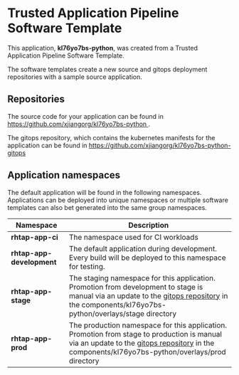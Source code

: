 # Trusted Application Pipeline Software Template

This application, **kl76yo7bs-python**, was created from a Trusted Application Pipeline Software Template.

The software templates create a new source and gitops deployment repositories with a sample source application. 

## Repositories

The source code for your application can be found in [https://github.com/xjiangorg/kl76yo7bs-python ](https://github.com/xjiangorg/kl76yo7bs-python ).
 
The gitops repository, which contains the kubernetes manifests for the application can be found in 
[https://github.com/xjiangorg/kl76yo7bs-python-gitops ](https://github.com/xjiangorg/kl76yo7bs-python-gitops ) 

## Application namespaces 

The default application will be found in the following namespaces. Applications can be deployed into unique namespaces or multiple software templates can also bet generated into the same group namespaces.  

|  Namespace   |  Description   |  
| -------- | -------- |
| **rhtap-app-ci** | The namespace used for CI workloads |
| **rhtap-app-development** | The default application during development. Every build will be deployed to this namespace for testing. |
| **rhtap-app-stage** | The staging namespace for this application. Promotion from development to stage is manual via an update to the [gitops repository](https://github.com/xjiangorg/kl76yo7bs-python-gitops ) in the components/kl76yo7bs-python/overlays/stage directory |
| **rhtap-app-prod** | The production namespace for this application. Promotion from stage to production is manual via an update to the [gitops repository](https://github.com/xjiangorg/kl76yo7bs-python-gitops ) in the components/kl76yo7bs-python/overlays/prod directory |